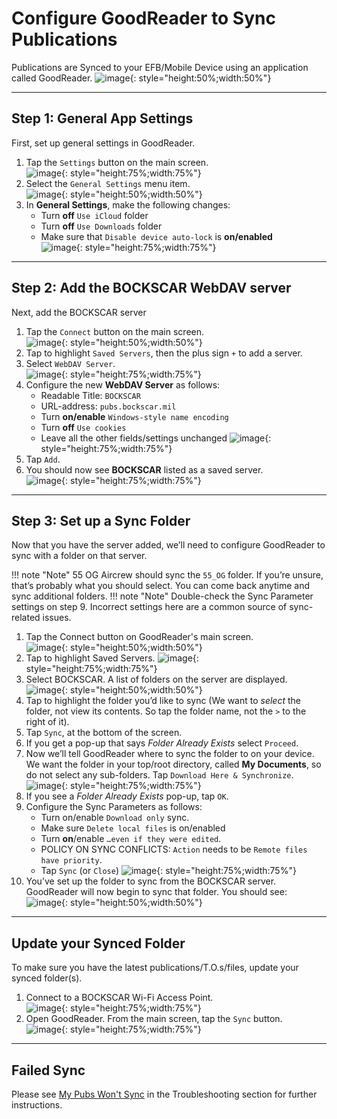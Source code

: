 # Configure GoodReader to Sync Publications

Publications are Synced to your EFB/Mobile Device using an application called GoodReader.
![image](img/syncimage1.png){: style="height:50%;width:50%"}

---

## Step 1: General App Settings

First, set up general settings in GoodReader.

1. Tap the `Settings` button on the main screen.  
![image](img/syncimage2.png){: style="height:75%;width:75%"}
2. Select the `General Settings` menu item.  
![image](img/gensettings.png){: style="height:50%;width:50%"}
3. In **General Settings**, make the following changes:
    * Turn **off** `Use iCloud` folder
    * Turn **off** `Use Downloads` folder
    * Make sure that `Disable device auto-lock` is **on/enabled**  
![image](img/autolock.png){: style="height:75%;width:75%"}

---

## Step 2: Add the BOCKSCAR WebDAV server

Next, add the BOCKSCAR server

1. Tap the `Connect` button on the main screen.  
![image](img/connect.png){: style="height:50%;width:50%"}
2. Tap to highlight `Saved Servers`, then the plus sign `+` to add a server.
3. Select `WebDAV Server`.  
![image](img/webdav.png){: style="height:75%;width:75%"}
4. Configure the new **WebDAV Server** as follows:
    * Readable Title: `BOCKSCAR`
    * URL-address: `pubs.bockscar.mil`
    * Turn **on/enable** `Windows-style name encoding`
    * Turn **off** `Use cookies`
    * Leave all the other fields/settings unchanged
![image](img/webdav2.png){: style="height:75%;width:75%"}
5. Tap `Add`.
6. You should now see **BOCKSCAR** listed as a saved server.  
![image](img/bockscar.png){: style="height:75%;width:75%"}

---

## Step 3: Set up a Sync Folder

Now that you have the server added, we’ll need to configure GoodReader to sync with a folder on that server.

!!! note "Note"
    55 OG Aircrew should sync the `55_OG` folder. If you’re unsure, that’s probably what you should select. You can come back anytime and sync additional folders.
!!! note "Note"
    Double-check the Sync Parameter settings on step 9. Incorrect settings here are a common source of sync-related issues.

1. Tap the Connect button on GoodReader's main screen.  
![image](img/connect.png){: style="height:50%;width:50%"}
2. Tap to highlight Saved Servers.
 ![image](img/savedservers.png){: style="height:75%;width:75%"}
3. Select BOCKSCAR. A list of folders on the server are displayed.  
 ![image](img/bockscarfiles.png){: style="height:50%;width:50%"}
4. Tap to highlight the folder you’d like to sync (We want to _select_ the folder, not view its contents. So tap the folder name, not the `>` to the right of it).
5. Tap `Sync`, at the bottom of the screen.
6. If you get a pop-up that says _Folder Already Exists_ select `Proceed`.
7. Now we’ll tell GoodReader where to sync the folder to on your device. We want the folder in your top/root directory, called **My Documents**, so do not select any sub-folders. Tap `Download Here & Synchronize`.  
![image](img/mydoc.png){: style="height:75%;width:75%"} 
8. If you see a _Folder Already Exists_ pop-up, tap `OK`.
9. Configure the Sync Parameters as follows:
    * Turn on/enable `Download only` sync.
    * Make sure `Delete local files` is on/enabled
    * Turn **on**/enable `…even if they were edited`.
    * POLICY ON SYNC CONFLICTS: `Action` needs to be `Remote files have priority`.
    * Tap `Sync` (or `Close`)
![image](img/syncparam.png){: style="height:75%;width:75%"}
10. You’ve set up the folder to sync from the BOCKSCAR server. GoodReader will now begin to sync that folder. You should see:  
![image](img/syncprogress.png){: style="height:50%;width:50%"}

---

## Update your Synced Folder

To make sure you have the latest publications/T.O.s/files, update your synced folder(s).

1. Connect to a BOCKSCAR Wi-Fi Access Point.  
![image](img/wifi.png){: style="height:75%;width:75%"}  
2. Open GoodReader. From the main screen, tap the `Sync` button.  
![image](img/sync.png){: style="height:75%;width:75%"}  

---

## Failed Sync

Please see [My Pubs Won't Sync](Troubleshooting.md#my-pubs-wont-sync) in the Troubleshooting section for further instructions.